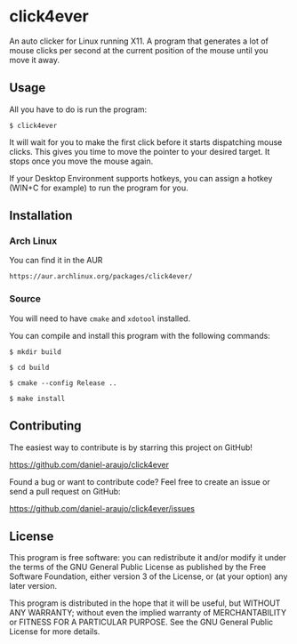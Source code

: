 # click4ever

An auto clicker for Linux running X11. A program that generates a lot of mouse
clicks per second at the current position of the mouse until you move it away.


## Usage

All you have to do is run the program:

	$ click4ever

It will wait for you to make the first click before it starts dispatching mouse
clicks. This gives you time to move the pointer to your desired target. It stops
once you move the mouse again.

If your Desktop Environment supports hotkeys, you can assign a hotkey (WIN+C for
example) to run the program for you.


## Installation

### Arch Linux

You can find it in the AUR

```
https://aur.archlinux.org/packages/click4ever/
```

### Source

You will need to have `cmake` and `xdotool` installed.

You can compile and install this program with the following commands:

	$ mkdir build

	$ cd build

	$ cmake --config Release ..

	$ make install


## Contributing

The easiest way to contribute is by starring this project on GitHub!

https://github.com/daniel-araujo/click4ever

Found a bug or want to contribute code? Feel free to create an issue or send a
pull request on GitHub:

https://github.com/daniel-araujo/click4ever/issues


## License

This program is free software: you can redistribute it and/or modify it under
the terms of the GNU General Public License as published by the Free Software
Foundation, either version 3 of the License, or (at your option) any later
version.

This program is distributed in the hope that it will be useful, but WITHOUT
ANY WARRANTY; without even the implied warranty of MERCHANTABILITY or FITNESS
FOR A PARTICULAR PURPOSE. See the GNU General Public License for more details.
